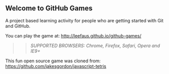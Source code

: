 ## Welcome to GitHub Games

A project based learning activity for people who are getting started with Git and GitHub.

You can play the game at: http://leefaus.github.io/github-games/

>> _*SUPPORTED BROWSERS*: Chrome, Firefox, Safari, Opera and IE9+_

This fun open source game was cloned from: https://github.com/jakesgordon/javascript-tetris
